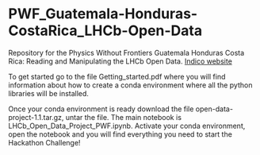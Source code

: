 # PWF_Guatemala-Honduras-CostaRica_LHCb-Open-Data

Repository for the Physics Without Frontiers Guatemala Honduras Costa Rica: Reading and Manipulating  the LHCb Open Data.
[Indico website](https://indico.ictp.it/event/10914/)

To get started go to the file Getting_started.pdf where you will find information about how to create a conda environment where all the python libraries will be installed.

Once your conda environment is ready download the file open-data-project-1.1.tar.gz, untar the file. The main notebook is LHCb_Open_Data_Project_PWF.ipynb. Activate your conda environment, open the notebook and you will find everything you need to start the Hackathon Challenge!
